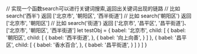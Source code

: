 // 实现一个函数search可以进行关键词搜索,返回出关键词出现的链路
// 比如 search('西半') 返回 ['北京市', '朝阳区', '西半街道']
// 比如 search('朝阳区') 返回 ['北京市', '朝阳区']
// 比如 search('街道') 返回 ['北京市', '昌平区', '昌平街道']、 ['北京市', '朝阳区', '西半街道']
let testObj = {
    babel: '北京市',
    child: [
        {
            babel: '朝阳区',
            child: [
                {
                    babel: '西半街道',
                },
                {
                    babel: '向上向善',
                }
            ]
        },
        {
            babel: '昌平区',
            child: [
                {
                    babel: '香水百合',
                },
                {
                    babel: '昌平街道',
                }
            ]
        }
    ]
}
